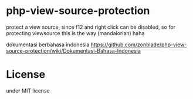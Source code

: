 # php-view-source-protection
protect a view source, since f12 and right click can be disabled, so for protecting viewsource this is the way (mandalorian) haha

dokumentasi berbahasa indonesia
https://github.com/zonblade/php-view-source-protection/wiki/Dokumentasi-Bahasa-Indonesia

# License
under MIT license
